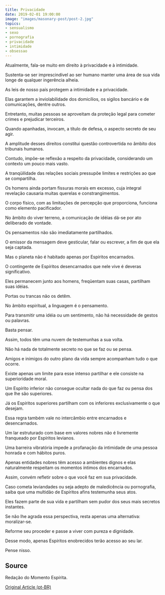 ```yaml
---
title: Privacidade
date: 2019-02-01 19:00:00
image: "images/masonary-post/post-2.jpg"
topics: 
- sensualismo
- sexo
- pornografia
- privacidade
- intimidade
- obsessao
---
```


Atualmente, fala-se muito em direito à privacidade e à intimidade.

Sustenta-se ser imprescindível ao ser humano manter uma área de sua vida longe
de qualquer ingerência alheia.

As leis de nosso país protegem a intimidade e a privacidade.

Elas garantem a inviolabilidade dos domicílios, os sigilos bancário e de
comunicações, dentre outros.

Entretanto, muitas pessoas se aproveitam da proteção legal para cometer crimes
e prejudicar terceiros.

Quando apanhadas, invocam, a título de defesa, o aspecto secreto de seu agir.

A amplitude desses direitos constitui questão controvertida no âmbito dos
tribunais humanos.

Contudo, impõe-se reflexão a respeito da privacidade, considerando um contexto
um pouco mais vasto.

A tranqüilidade das relações sociais pressupõe limites e restrições ao que se
compartilha.

Os homens ainda portam fissuras morais em excesso, cuja integral revelação
causaria muitas querelas e constrangimentos.

O corpo físico, com as limitações de percepção que proporciona, funciona como
elemento pacificador.

No âmbito do viver terreno, a comunicação de idéias dá-se por ato deliberado de
vontade.

Os pensamentos não são imediatamente partilhados.

O emissor da mensagem deve gesticular, falar ou escrever, a fim de que ela seja
captada.

Mas o planeta não é habitado apenas por Espíritos encarnados.

O contingente de Espíritos desencarnados que nele vive é deveras significativo.

Eles permanecem junto aos homens, freqüentam suas casas, partilham suas idéias.

Portas ou trancas não os detêm.

No âmbito espiritual, a linguagem é o pensamento.

Para transmitir uma idéia ou um sentimento, não há necessidade de gestos ou
palavras.

Basta pensar.

Assim, todos têm uma nuvem de testemunhas a sua volta.

Não há nada de totalmente secreto no que se faz ou se pensa.

Amigos e inimigos do outro plano da vida sempre acompanham tudo o que ocorre.

Existe apenas um limite para esse intenso partilhar e ele consiste na
superioridade moral.

Um Espírito inferior não consegue ocultar nada do que faz ou pensa dos que lhe
são superiores.

Já os Espíritos superiores partilham com os inferiores exclusivamente o que
desejam.

Essa regra também vale no intercâmbio entre encarnados e desencarnados.

Um lar estruturado com base em valores nobres não é livremente franqueado por
Espíritos levianos.

Uma barreira vibratória impede a profanação da intimidade de uma pessoa honrada
e com hábitos puros.

Apenas entidades nobres têm acesso a ambientes dignos e elas naturalmente
respeitam os momentos íntimos dos encarnados.

Assim, convém refletir sobre o que você faz em sua privacidade.

Caso cometa leviandades ou seja adepto de maledicência ou pornografia, saiba
que uma multidão de Espíritos afins testemunha seus atos.

Eles fazem parte de sua vida e partilham sem pudor dos seus mais secretos
instantes.

Se não lhe agrada essa perspectiva, resta apenas uma alternativa: moralizar-se.

Reforme seu proceder e passe a viver com pureza e dignidade.

Desse modo, apenas Espíritos enobrecidos terão acesso ao seu lar.

Pense nisso.

## Source
Redação do Momento Espírita.

[Original Article (pt-BR)](http://momento.com.br/pt/ler_texto.php?id=1638)
